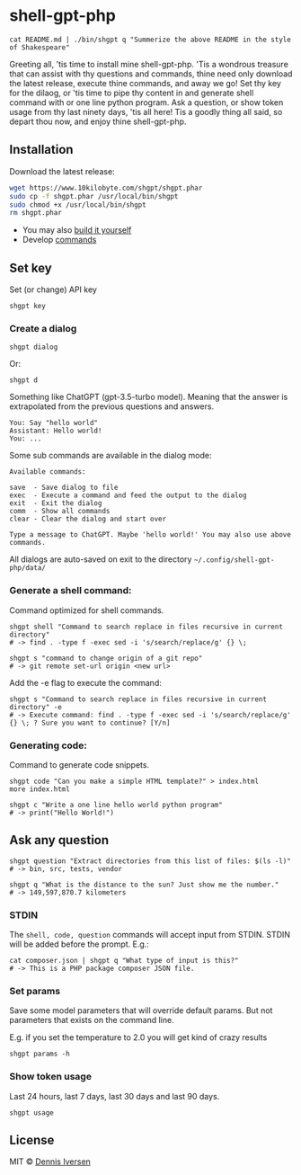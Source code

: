 # shell-gpt-php

    cat README.md | ./bin/shgpt q "Summerize the above README in the style of Shakespeare"

Greeting all, 'tis time to install mine shell-gpt-php. 'Tis a wondrous treasure that can assist with thy questions and commands, thine need only download the latest release, execute thine commands, and away we go! Set thy key for the dilaog, or 'tis time to pipe thy content in and generate shell command with or one line python program. Ask a question, or show token usage from thy last ninety days, 'tis all here! Tis a goodly thing all said, so depart thou now, and enjoy thine shell-gpt-php.

## Installation

Download the latest release:

```bash
wget https://www.10kilobyte.com/shgpt/shgpt.phar
sudo cp -f shgpt.phar /usr/local/bin/shgpt
sudo chmod +x /usr/local/bin/shgpt
rm shgpt.phar
```

* You may also [build it yourself](docs/BUILD.md) 
* Develop [commands](docs/DEVELOP.md)

## Set key

Set (or change) API key

    shgpt key

### Create a dialog

    shgpt dialog

Or:

    shgpt d

Something like ChatGPT (gpt-3.5-turbo model). Meaning that the answer is extrapolated from the previous questions and answers.

    You: Say "hello world"
    Assistant: Hello world!
    You: ...

Some sub commands are available in the dialog mode:

    Available commands: 

    save  - Save dialog to file
    exec  - Execute a command and feed the output to the dialog
    exit  - Exit the dialog
    comm  - Show all commands
    clear - Clear the dialog and start over

    Type a message to ChatGPT. Maybe 'hello world!' You may also use above commands.

All dialogs are auto-saved on exit to the directory `~/.config/shell-gpt-php/data/`

### Generate a shell command: 

Command optimized for shell commands.

    shgpt shell "Command to search replace in files recursive in current directory"
    # -> find . -type f -exec sed -i 's/search/replace/g' {} \;

    shgpt s "command to change origin of a git repo"
    # -> git remote set-url origin <new url>

Add the -e flag to execute the command:

    shgpt s "Command to search replace in files recursive in current directory" -e
    # -> Execute command: find . -type f -exec sed -i 's/search/replace/g' {} \; ? Sure you want to continue? [Y/n]

### Generating code:

Command to generate code snippets.

    shgpt code "Can you make a simple HTML template?" > index.html
    more index.html

    shgpt c "Write a one line hello world python program"
    # -> print("Hello World!")

## Ask any question

    shgpt question "Extract directories from this list of files: $(ls -l)"
    # -> bin, src, tests, vendor

    shgpt q "What is the distance to the sun? Just show me the number."
    # -> 149,597,870.7 kilometers 

### STDIN

The `shell, code, question` commands will accept input from STDIN. STDIN will be added before the prompt. E.g.: 

    cat composer.json | shgpt q "What type of input is this?"
    # -> This is a PHP package composer JSON file.

### Set params

Save some model parameters that will override default params.
But not parameters that exists on the command line. 

E.g. if you set the temperature to 2.0 you will get kind of crazy results
    
    shgpt params -h

### Show token usage

Last 24 hours, last 7 days, last 30 days and last 90 days. 

    shgpt usage

## License

MIT © [Dennis Iversen](https://github.com/diversen)
